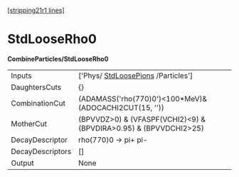 [[stripping21r1 lines]](./stripping21r1-commonparticles)

# StdLooseRho0

**CombineParticles/StdLooseRho0**

|                  |                                                                       |
|------------------|-----------------------------------------------------------------------|
| Inputs           | ['Phys/ [StdLoosePions](./stripping21r1-stdloosepions) /Particles'] |
| DaughtersCuts    | {}                                                                    |
| CombinationCut   | (ADAMASS('rho(770)0')\<100\*MeV)& (ADOCACHI2CUT(15, ''))              |
| MotherCut        | (BPVVDZ\>0) & (VFASPF(VCHI2)\<9) & (BPVDIRA\>0.95) & (BPVVDCHI2\>25)  |
| DecayDescriptor  | rho(770)0 -\> pi+ pi-                                                 |
| DecayDescriptors | []                                                                  |
| Output           | None                                                                  |
